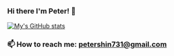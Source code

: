 ### Hi there I'm Peter! 👋

[![My's GitHub stats](https://github-readme-stats.vercel.app/api?username=petershinnn&theme=radical)](https://github.com/anuraghazra/github-readme-stats)
### 📫 How to reach me: petershin731@gmail.com
<!--
**PeterShinnn/PeterShinnn** is a ✨ _special_ ✨ repository because its `README.md` (this file) appears on your GitHub profile.

Here are some ideas to get you started:

- 🔭 I’m currently working on ...
- 🌱 I’m currently learning ...
- 👯 I’m looking to collaborate on ...
- 🤔 I’m looking for help with ...
- 💬 Ask me about ...
- 📫 How to reach me: ...
- 😄 Pronouns: ...
- ⚡ Fun fact: ...
-->
